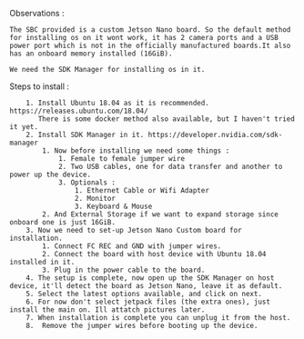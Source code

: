 Observations :

	The SBC provided is a custom Jetson Nano board. So the default method for installing os on it wont work, it has 2 camera ports and a USB power port which is not in the officially manufactured boards.It also has an onboard memory installed (16GiB).

	We need the SDK Manager for installing os in it. 
	
Steps to install :

		1. Install Ubuntu 18.04 as it is recommended. https://releases.ubuntu.com/18.04/ 
		   There is some docker method also available, but I haven't tried it yet.
		2. Install SDK Manager in it. https://developer.nvidia.com/sdk-manager
			1. Now before installing we need some things : 
				1. Female to female jumper wire
				2. Two USB cables, one for data transfer and another to power up the device.
				3. Optionals : 
					1. Ethernet Cable or Wifi Adapter
					2. Monitor
					3. Keyboard & Mouse
			2. And External Storage if we want to expand storage since onboard one is just 16GiB.
		3. Now we need to set-up Jetson Nano Custom board for installation.
			1. Connect FC REC and GND with jumper wires.
			2. Connect the board with host device with Ubuntu 18.04 installed in it.
			3. Plug in the power cable to the board. 
		4. The setup is complete, now open up the SDK Manager on host device, it'll detect the board as Jetson Nano, leave it as default. 
		5. Select the latest options available, and click on next.
		6. For now don't select jetpack files (the extra ones), just install the main on. Ill attatch pictures later. 
		7. When installation is complete you can unplug it from the host.
		8.  Remove the jumper wires before booting up the device.